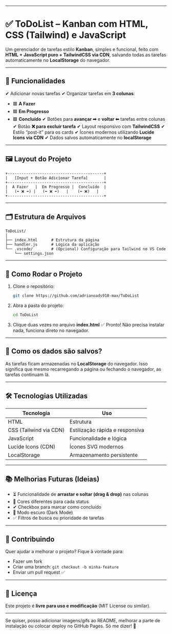
---

# ✅ ToDoList – Kanban com HTML, CSS (Tailwind) e JavaScript

Um gerenciador de tarefas estilo **Kanban**, simples e funcional, feito com **HTML + JavaScript puro + TailwindCSS via CDN**, salvando todas as tarefas automaticamente no **LocalStorage** do navegador.

---

## 📌 Funcionalidades

✔ Adicionar novas tarefas
✔ Organizar tarefas em **3 colunas**:

* 🟥 **A Fazer**
* 🟦 **Em Progresso**
* 🟩 **Concluído**
  ✔ Botões para **avançar ➡** e **voltar ⬅** tarefas entre colunas
  ✔ Botão **❌ para excluir tarefa**
  ✔ Layout responsivo com **TailwindCSS**
  ✔ Estilo “post-it” para os cards
  ✔ Ícones modernos utilizando **Lucide Icons via CDN**
  ✔ Dados salvos automaticamente no **localStorage**

---

## 🖼️ Layout do Projeto

```
+------------------------------------------+
|   [Input + Botão Adicionar Tarefa]       |
+------------------------------------------+
|  A Fazer   |  Em Progresso |  Concluído  |
|   (⬅ ❌ ➡) |   (⬅ ❌ ➡)   |    (⬅ ❌)   |
+------------------------------------------+
```

---

## 🗂️ Estrutura de Arquivos

```
ToDoList/
│
├── index.html      # Estrutura da página
├── handler.js      # Lógica da aplicação
└── .vscode/        # (Opcional) Configuração para Tailwind no VS Code
    └── settings.json
```

---

## 🚀 Como Rodar o Projeto

1. Clone o repositório:

   ```bash
   git clone https://github.com/adrianoads910-max/ToDoList
   ```

2. Abra a pasta do projeto:

   ```bash
   cd ToDoList
   ```

3. Clique duas vezes no arquivo **index.html**
   ✅ Pronto! Não precisa instalar nada, funciona direto no navegador.

---

## 💾 Como os dados são salvos?

As tarefas ficam armazenadas no **LocalStorage** do navegador.
Isso significa que mesmo recarregando a página ou fechando o navegador, as tarefas continuam lá.

---

## 🛠️ Tecnologias Utilizadas

| Tecnologia             | Uso                             |
| ---------------------- | ------------------------------- |
| HTML                   | Estrutura                       |
| CSS (Tailwind via CDN) | Estilização rápida e responsiva |
| JavaScript             | Funcionalidade e lógica         |
| Lucide Icons (CDN)     | Ícones SVG modernos             |
| LocalStorage           | Armazenamento persistente       |

---

## 📚 Melhorias Futuras (Ideias)

* ⏳ Funcionalidade de **arrastar e soltar (drag & drop)** nas colunas
* 🎨 Cores diferentes para cada status
* ✔ Checkbox para marcar como concluído
* 🌙 Modo escuro (Dark Mode)
* ✅ Filtros de busca ou prioridade de tarefas

---

## 🙌 Contribuindo

Quer ajudar a melhorar o projeto? Fique à vontade para:

* Fazer um fork
* Criar uma branch: `git checkout -b minha-feature`
* Enviar um pull request ✅

---

## 📄 Licença

Este projeto é **livre para uso e modificação** (MIT License ou similar).

---

Se quiser, posso adicionar imagens/gifs ao README, melhorar a parte de instalação ou colocar deploy no GitHub Pages. Só me dizer! 🚀
